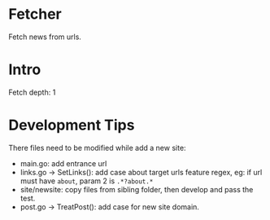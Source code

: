 # Fetcher

Fetch news from urls.  

# Intro

Fetch depth: 1  

# Development Tips

There files need to be modified while add a new site:
- main.go: add entrance url
- links.go -> SetLinks(): add case about target urls feature regex, eg: if url must have `about`, param 2 is `.*?about.*`
- site/newsite: copy files from sibling folder, then develop and pass the test.
- post.go -> TreatPost(): add case for new site domain.
